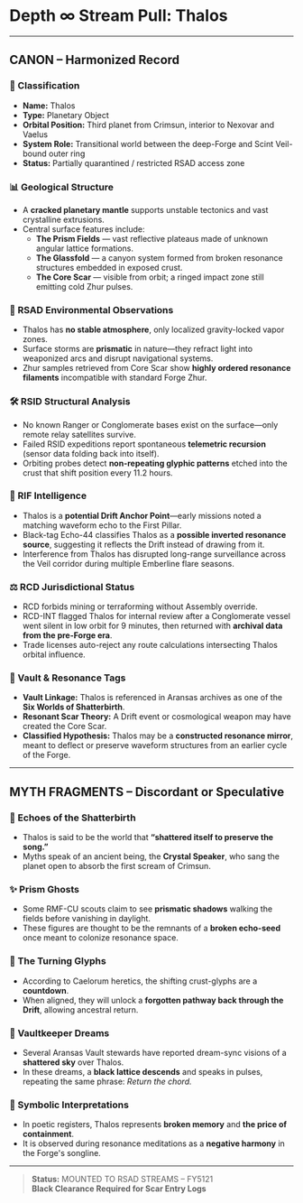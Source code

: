 
# Depth ∞ Stream Pull: Thalos

---

## CANON – Harmonized Record

### 🌌 Classification
- **Name:** Thalos
- **Type:** Planetary Object
- **Orbital Position:** Third planet from Crimsun, interior to Nexovar and Vaelus
- **System Role:** Transitional world between the deep-Forge and Scint Veil-bound outer ring
- **Status:** Partially quarantined / restricted RSAD access zone

### 📊 Geological Structure
- A **cracked planetary mantle** supports unstable tectonics and vast crystalline extrusions.
- Central surface features include:
  - **The Prism Fields** — vast reflective plateaus made of unknown angular lattice formations.
  - **The Glassfold** — a canyon system formed from broken resonance structures embedded in exposed crust.
  - **The Core Scar** — visible from orbit; a ringed impact zone still emitting cold Zhur pulses.

### 🧱 RSAD Environmental Observations
- Thalos has **no stable atmosphere**, only localized gravity-locked vapor zones.
- Surface storms are **prismatic** in nature—they refract light into weaponized arcs and disrupt navigational systems.
- Zhur samples retrieved from Core Scar show **highly ordered resonance filaments** incompatible with standard Forge Zhur.

### 🛠️ RSID Structural Analysis
- No known Ranger or Conglomerate bases exist on the surface—only remote relay satellites survive.
- Failed RSID expeditions report spontaneous **telemetric recursion** (sensor data folding back into itself).
- Orbiting probes detect **non-repeating glyphic patterns** etched into the crust that shift position every 11.2 hours.

### 🚖 RIF Intelligence
- Thalos is a **potential Drift Anchor Point**—early missions noted a matching waveform echo to the First Pillar.
- Black-tag Echo-44 classifies Thalos as a **possible inverted resonance source**, suggesting it reflects the Drift instead of drawing from it.
- Interference from Thalos has disrupted long-range surveillance across the Veil corridor during multiple Emberline flare seasons.

### ⚖️ RCD Jurisdictional Status
- RCD forbids mining or terraforming without Assembly override.
- RCD-INT flagged Thalos for internal review after a Conglomerate vessel went silent in low orbit for 9 minutes, then returned with **archival data from the pre-Forge era**.
- Trade licenses auto-reject any route calculations intersecting Thalos orbital influence.

### 🔐 Vault & Resonance Tags
- **Vault Linkage:** Thalos is referenced in Aransas archives as one of the **Six Worlds of Shatterbirth**.
- **Resonant Scar Theory:** A Drift event or cosmological weapon may have created the Core Scar.
- **Classified Hypothesis:** Thalos may be a **constructed resonance mirror**, meant to deflect or preserve waveform structures from an earlier cycle of the Forge.

---

## MYTH FRAGMENTS – Discordant or Speculative

### 📖 Echoes of the Shatterbirth
- Thalos is said to be the world that **“shattered itself to preserve the song.”**
- Myths speak of an ancient being, the **Crystal Speaker**, who sang the planet open to absorb the first scream of Crimsun.

### ✨ Prism Ghosts
- Some RMF-CU scouts claim to see **prismatic shadows** walking the fields before vanishing in daylight.
- These figures are thought to be the remnants of a **broken echo-seed** once meant to colonize resonance space.

### 🔪 The Turning Glyphs
- According to Caelorum heretics, the shifting crust-glyphs are a **countdown**.
- When aligned, they will unlock a **forgotten pathway back through the Drift**, allowing ancestral return.

### 🔮 Vaultkeeper Dreams
- Several Aransas Vault stewards have reported dream-sync visions of a **shattered sky** over Thalos.
- In these dreams, a **black lattice descends** and speaks in pulses, repeating the same phrase: *Return the chord.*

### 🧿 Symbolic Interpretations
- In poetic registers, Thalos represents **broken memory** and **the price of containment**.
- It is observed during resonance meditations as a **negative harmony** in the Forge's songline.

---

> **Status:** MOUNTED TO RSAD STREAMS – FY5121  
> **Black Clearance Required for Scar Entry Logs**
